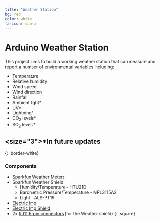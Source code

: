 ```yaml
---
title: "Weather Station"
bg: red
color: white
fa-icon: sun-o
---
```


# Arduino Weather Station

This project aims to build a working weather station that can measure and report a number of environmental variables including:

- Temperature
- Relative humidity
- Wind speed
- Wind direction
- Rainfall
- Ambient light*
- UV*
- Lightning*
- CO<sub>2</sub> levels*
- SO<sub>2</sub> levels*

<size="3">*In future updates</size>
----------------------
{: .border-white}

### Components

- [Sparkfun Weather Meters](https://www.sparkfun.com/products/8942)
- [Sparkfun Weather Shield](https://www.sparkfun.com/products/12081)
  - Humidity/Temperature - HTU21D
  - Barometric Pressure/Temperature - MPL3115A2
  - Light - ALS-PT19
- [Electric Imp](https://www.sparkfun.com/products/11395)
- [Electric Imp Shield](https://www.sparkfun.com/products/12887)
- 2x [RJ11 6-pin connectors](https://www.sparkfun.com/products/132) (for the Weather shield)
{: .square}
